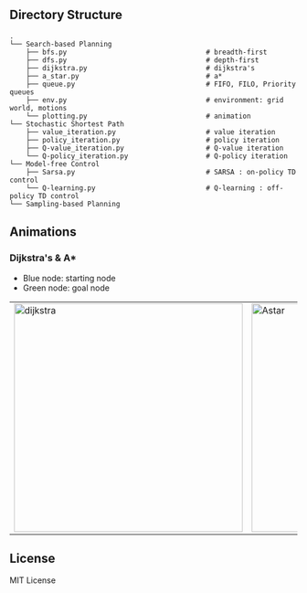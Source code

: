 Directory Structure
------
    .
    └── Search-based Planning
        ├── bfs.py                                  # breadth-first
        ├── dfs.py                                  # depth-first
        ├── dijkstra.py                             # dijkstra's
        ├── a_star.py                               # a*
        ├── queue.py                                # FIFO, FILO, Priority queues
        ├── env.py                                  # environment: grid world, motions
        └── plotting.py                             # animation
    └── Stochastic Shortest Path
        ├── value_iteration.py                      # value iteration
        ├── policy_iteration.py                     # policy iteration
        ├── Q-value_iteration.py                    # Q-value iteration
        └── Q-policy_iteration.py                   # Q-policy iteration
    └── Model-free Control
        ├── Sarsa.py                                # SARSA : on-policy TD control
        └── Q-learning.py                           # Q-learning : off-policy TD control
    └── Sampling-based Planning

## Animations
### Dijkstra's & A*
* Blue node: starting node
* Green node: goal node

<div align=right>
<table>
  <tr>
    <td><img src="https://github.com/zhm-real/path-planning-algorithms/blob/master/Search-based%20Planning/gif/Dijkstra.gif" alt="dijkstra" width="400"/></a></td>
    <td><img src="https://github.com/zhm-real/path-planning-algorithms/blob/master/Search-based%20Planning/gif/Astar.gif" alt="Astar" width="400"/></a></td>
  </tr>
</table>
</div>

## License
MIT License
